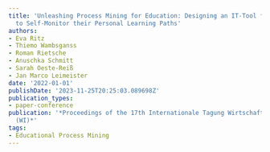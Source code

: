 ```yaml
---
title: 'Unleashing Process Mining for Education: Designing an IT-Tool for Students
  to Self-Monitor their Personal Learning Paths'
authors:
- Eva Ritz
- Thiemo Wambsganss
- Roman Rietsche
- Anuschka Schmitt
- Sarah Oeste-Reiß
- Jan Marco Leimeister
date: '2022-01-01'
publishDate: '2023-11-25T20:25:03.089698Z'
publication_types:
- paper-conference
publication: '*Proceedings of the 17th Internationale Tagung Wirtschaftsinformatik
  (WI)*'
tags:
- Educational Process Mining
---
```

